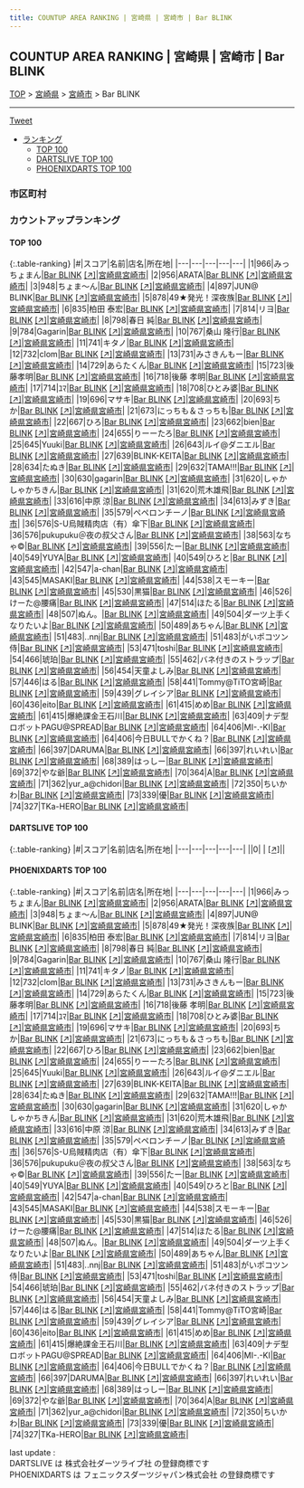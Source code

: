 ```yaml
---
title: COUNTUP AREA RANKING | 宮崎県 | 宮崎市 | Bar BLINK
---
```

## COUNTUP AREA RANKING | 宮崎県 | 宮崎市 | Bar BLINK

[TOP](/darts/rank/) > [宮崎県](/darts/rank/宮崎県/) > [宮崎市](/darts/rank/宮崎県/宮崎市/) > Bar BLINK

___

<a href="https://twitter.com/share?ref_src=twsrc%5Etfw" data-text="COUNTUP AREA RANKING | 宮崎県宮崎市Bar BLINK" class="twitter-share-button" data-hashtags="DARTSLIVE,PHOENIXDARTS,darts,ダーツ" data-show-count="false">Tweet</a>

* [ランキング](#カウントアップランキング)
    * [TOP 100](#top-100)
    * [DARTSLIVE TOP 100](#dartslive-top-100)
    * [PHOENIXDARTS TOP 100](#phoenixdarts-top-100)

### 市区町村

<ul>

</ul>

### カウントアップランキング

#### TOP 100



{:.table-ranking}
|#|スコア|名前|店名|所在地|
|---|---|---|---|---|
|1|966|<span class="rank-name-pd">みっちょまん</span>|<a href="/darts/rank/shops/60148.html">Bar BLINK</a> <a href="https://vs.phoenixdarts.com/jp/shop/shopDetailInfo/s_60148?s_seq=60148">[↗]</a>|<a href="/darts/rank/宮崎県/宮崎市">宮崎県宮崎市</a>|
|2|956|<span class="rank-name-pd">ARATA</span>|<a href="/darts/rank/shops/60148.html">Bar BLINK</a> <a href="https://vs.phoenixdarts.com/jp/shop/shopDetailInfo/s_60148?s_seq=60148">[↗]</a>|<a href="/darts/rank/宮崎県/宮崎市">宮崎県宮崎市</a>|
|3|948|<span class="rank-name-pd">ちょま～ん</span>|<a href="/darts/rank/shops/60148.html">Bar BLINK</a> <a href="https://vs.phoenixdarts.com/jp/shop/shopDetailInfo/s_60148?s_seq=60148">[↗]</a>|<a href="/darts/rank/宮崎県/宮崎市">宮崎県宮崎市</a>|
|4|897|<span class="rank-name-pd">JUN@ BLINK</span>|<a href="/darts/rank/shops/60148.html">Bar BLINK</a> <a href="https://vs.phoenixdarts.com/jp/shop/shopDetailInfo/s_60148?s_seq=60148">[↗]</a>|<a href="/darts/rank/宮崎県/宮崎市">宮崎県宮崎市</a>|
|5|878|<span class="rank-name-pd">49★発光！深夜族</span>|<a href="/darts/rank/shops/60148.html">Bar BLINK</a> <a href="https://vs.phoenixdarts.com/jp/shop/shopDetailInfo/s_60148?s_seq=60148">[↗]</a>|<a href="/darts/rank/宮崎県/宮崎市">宮崎県宮崎市</a>|
|6|835|<span class="rank-name-pd">柏田 泰宏</span>|<a href="/darts/rank/shops/60148.html">Bar BLINK</a> <a href="https://vs.phoenixdarts.com/jp/shop/shopDetailInfo/s_60148?s_seq=60148">[↗]</a>|<a href="/darts/rank/宮崎県/宮崎市">宮崎県宮崎市</a>|
|7|814|<span class="rank-name-pd">リヨ</span>|<a href="/darts/rank/shops/60148.html">Bar BLINK</a> <a href="https://vs.phoenixdarts.com/jp/shop/shopDetailInfo/s_60148?s_seq=60148">[↗]</a>|<a href="/darts/rank/宮崎県/宮崎市">宮崎県宮崎市</a>|
|8|798|<span class="rank-name-pd">春日 純</span>|<a href="/darts/rank/shops/60148.html">Bar BLINK</a> <a href="https://vs.phoenixdarts.com/jp/shop/shopDetailInfo/s_60148?s_seq=60148">[↗]</a>|<a href="/darts/rank/宮崎県/宮崎市">宮崎県宮崎市</a>|
|9|784|<span class="rank-name-pd">Gagarin</span>|<a href="/darts/rank/shops/60148.html">Bar BLINK</a> <a href="https://vs.phoenixdarts.com/jp/shop/shopDetailInfo/s_60148?s_seq=60148">[↗]</a>|<a href="/darts/rank/宮崎県/宮崎市">宮崎県宮崎市</a>|
|10|767|<span class="rank-name-pd">桑山 隆行</span>|<a href="/darts/rank/shops/60148.html">Bar BLINK</a> <a href="https://vs.phoenixdarts.com/jp/shop/shopDetailInfo/s_60148?s_seq=60148">[↗]</a>|<a href="/darts/rank/宮崎県/宮崎市">宮崎県宮崎市</a>|
|11|741|<span class="rank-name-pd">キタノ</span>|<a href="/darts/rank/shops/60148.html">Bar BLINK</a> <a href="https://vs.phoenixdarts.com/jp/shop/shopDetailInfo/s_60148?s_seq=60148">[↗]</a>|<a href="/darts/rank/宮崎県/宮崎市">宮崎県宮崎市</a>|
|12|732|<span class="rank-name-pd">clom</span>|<a href="/darts/rank/shops/60148.html">Bar BLINK</a> <a href="https://vs.phoenixdarts.com/jp/shop/shopDetailInfo/s_60148?s_seq=60148">[↗]</a>|<a href="/darts/rank/宮崎県/宮崎市">宮崎県宮崎市</a>|
|13|731|<span class="rank-name-pd">みさきんもー</span>|<a href="/darts/rank/shops/60148.html">Bar BLINK</a> <a href="https://vs.phoenixdarts.com/jp/shop/shopDetailInfo/s_60148?s_seq=60148">[↗]</a>|<a href="/darts/rank/宮崎県/宮崎市">宮崎県宮崎市</a>|
|14|729|<span class="rank-name-pd">あらたくん</span>|<a href="/darts/rank/shops/60148.html">Bar BLINK</a> <a href="https://vs.phoenixdarts.com/jp/shop/shopDetailInfo/s_60148?s_seq=60148">[↗]</a>|<a href="/darts/rank/宮崎県/宮崎市">宮崎県宮崎市</a>|
|15|723|<span class="rank-name-pd">後藤孝明</span>|<a href="/darts/rank/shops/60148.html">Bar BLINK</a> <a href="https://vs.phoenixdarts.com/jp/shop/shopDetailInfo/s_60148?s_seq=60148">[↗]</a>|<a href="/darts/rank/宮崎県/宮崎市">宮崎県宮崎市</a>|
|16|718|<span class="rank-name-pd">後藤 孝明</span>|<a href="/darts/rank/shops/60148.html">Bar BLINK</a> <a href="https://vs.phoenixdarts.com/jp/shop/shopDetailInfo/s_60148?s_seq=60148">[↗]</a>|<a href="/darts/rank/宮崎県/宮崎市">宮崎県宮崎市</a>|
|17|714|<span class="rank-name-pd">ﾕﾏ</span>|<a href="/darts/rank/shops/60148.html">Bar BLINK</a> <a href="https://vs.phoenixdarts.com/jp/shop/shopDetailInfo/s_60148?s_seq=60148">[↗]</a>|<a href="/darts/rank/宮崎県/宮崎市">宮崎県宮崎市</a>|
|18|708|<span class="rank-name-pd">ひとみ婆</span>|<a href="/darts/rank/shops/60148.html">Bar BLINK</a> <a href="https://vs.phoenixdarts.com/jp/shop/shopDetailInfo/s_60148?s_seq=60148">[↗]</a>|<a href="/darts/rank/宮崎県/宮崎市">宮崎県宮崎市</a>|
|19|696|<span class="rank-name-pd">マサキ</span>|<a href="/darts/rank/shops/60148.html">Bar BLINK</a> <a href="https://vs.phoenixdarts.com/jp/shop/shopDetailInfo/s_60148?s_seq=60148">[↗]</a>|<a href="/darts/rank/宮崎県/宮崎市">宮崎県宮崎市</a>|
|20|693|<span class="rank-name-pd">ちか</span>|<a href="/darts/rank/shops/60148.html">Bar BLINK</a> <a href="https://vs.phoenixdarts.com/jp/shop/shopDetailInfo/s_60148?s_seq=60148">[↗]</a>|<a href="/darts/rank/宮崎県/宮崎市">宮崎県宮崎市</a>|
|21|673|<span class="rank-name-pd">にっちも＆さっちも</span>|<a href="/darts/rank/shops/60148.html">Bar BLINK</a> <a href="https://vs.phoenixdarts.com/jp/shop/shopDetailInfo/s_60148?s_seq=60148">[↗]</a>|<a href="/darts/rank/宮崎県/宮崎市">宮崎県宮崎市</a>|
|22|667|<span class="rank-name-pd">ひろ</span>|<a href="/darts/rank/shops/60148.html">Bar BLINK</a> <a href="https://vs.phoenixdarts.com/jp/shop/shopDetailInfo/s_60148?s_seq=60148">[↗]</a>|<a href="/darts/rank/宮崎県/宮崎市">宮崎県宮崎市</a>|
|23|662|<span class="rank-name-pd">bien</span>|<a href="/darts/rank/shops/60148.html">Bar BLINK</a> <a href="https://vs.phoenixdarts.com/jp/shop/shopDetailInfo/s_60148?s_seq=60148">[↗]</a>|<a href="/darts/rank/宮崎県/宮崎市">宮崎県宮崎市</a>|
|24|655|<span class="rank-name-pd">りーーたろ</span>|<a href="/darts/rank/shops/60148.html">Bar BLINK</a> <a href="https://vs.phoenixdarts.com/jp/shop/shopDetailInfo/s_60148?s_seq=60148">[↗]</a>|<a href="/darts/rank/宮崎県/宮崎市">宮崎県宮崎市</a>|
|25|645|<span class="rank-name-pd">Yuuki</span>|<a href="/darts/rank/shops/60148.html">Bar BLINK</a> <a href="https://vs.phoenixdarts.com/jp/shop/shopDetailInfo/s_60148?s_seq=60148">[↗]</a>|<a href="/darts/rank/宮崎県/宮崎市">宮崎県宮崎市</a>|
|26|643|<span class="rank-name-pd">ルイ@ダニエル</span>|<a href="/darts/rank/shops/60148.html">Bar BLINK</a> <a href="https://vs.phoenixdarts.com/jp/shop/shopDetailInfo/s_60148?s_seq=60148">[↗]</a>|<a href="/darts/rank/宮崎県/宮崎市">宮崎県宮崎市</a>|
|27|639|<span class="rank-name-pd">BLINK-KEITA</span>|<a href="/darts/rank/shops/60148.html">Bar BLINK</a> <a href="https://vs.phoenixdarts.com/jp/shop/shopDetailInfo/s_60148?s_seq=60148">[↗]</a>|<a href="/darts/rank/宮崎県/宮崎市">宮崎県宮崎市</a>|
|28|634|<span class="rank-name-pd">たぬき</span>|<a href="/darts/rank/shops/60148.html">Bar BLINK</a> <a href="https://vs.phoenixdarts.com/jp/shop/shopDetailInfo/s_60148?s_seq=60148">[↗]</a>|<a href="/darts/rank/宮崎県/宮崎市">宮崎県宮崎市</a>|
|29|632|<span class="rank-name-pd">TAMA!!!</span>|<a href="/darts/rank/shops/60148.html">Bar BLINK</a> <a href="https://vs.phoenixdarts.com/jp/shop/shopDetailInfo/s_60148?s_seq=60148">[↗]</a>|<a href="/darts/rank/宮崎県/宮崎市">宮崎県宮崎市</a>|
|30|630|<span class="rank-name-pd">gagarin</span>|<a href="/darts/rank/shops/60148.html">Bar BLINK</a> <a href="https://vs.phoenixdarts.com/jp/shop/shopDetailInfo/s_60148?s_seq=60148">[↗]</a>|<a href="/darts/rank/宮崎県/宮崎市">宮崎県宮崎市</a>|
|31|620|<span class="rank-name-pd">しゃかしゃかちきん</span>|<a href="/darts/rank/shops/60148.html">Bar BLINK</a> <a href="https://vs.phoenixdarts.com/jp/shop/shopDetailInfo/s_60148?s_seq=60148">[↗]</a>|<a href="/darts/rank/宮崎県/宮崎市">宮崎県宮崎市</a>|
|31|620|<span class="rank-name-pd">荒木雄飛</span>|<a href="/darts/rank/shops/60148.html">Bar BLINK</a> <a href="https://vs.phoenixdarts.com/jp/shop/shopDetailInfo/s_60148?s_seq=60148">[↗]</a>|<a href="/darts/rank/宮崎県/宮崎市">宮崎県宮崎市</a>|
|33|616|<span class="rank-name-pd"><span class="pro-icon-pd"></span>中原 涼</span>|<a href="/darts/rank/shops/60148.html">Bar BLINK</a> <a href="https://vs.phoenixdarts.com/jp/shop/shopDetailInfo/s_60148?s_seq=60148">[↗]</a>|<a href="/darts/rank/宮崎県/宮崎市">宮崎県宮崎市</a>|
|34|613|<span class="rank-name-pd">みずき</span>|<a href="/darts/rank/shops/60148.html">Bar BLINK</a> <a href="https://vs.phoenixdarts.com/jp/shop/shopDetailInfo/s_60148?s_seq=60148">[↗]</a>|<a href="/darts/rank/宮崎県/宮崎市">宮崎県宮崎市</a>|
|35|579|<span class="rank-name-pd">ペペロンチーノ</span>|<a href="/darts/rank/shops/60148.html">Bar BLINK</a> <a href="https://vs.phoenixdarts.com/jp/shop/shopDetailInfo/s_60148?s_seq=60148">[↗]</a>|<a href="/darts/rank/宮崎県/宮崎市">宮崎県宮崎市</a>|
|36|576|<span class="rank-name-pd">S-U烏賊精肉店（有）傘下</span>|<a href="/darts/rank/shops/60148.html">Bar BLINK</a> <a href="https://vs.phoenixdarts.com/jp/shop/shopDetailInfo/s_60148?s_seq=60148">[↗]</a>|<a href="/darts/rank/宮崎県/宮崎市">宮崎県宮崎市</a>|
|36|576|<span class="rank-name-pd">pukupuku＠夜の叔父さん</span>|<a href="/darts/rank/shops/60148.html">Bar BLINK</a> <a href="https://vs.phoenixdarts.com/jp/shop/shopDetailInfo/s_60148?s_seq=60148">[↗]</a>|<a href="/darts/rank/宮崎県/宮崎市">宮崎県宮崎市</a>|
|38|563|<span class="rank-name-pd">なちゃ©︎</span>|<a href="/darts/rank/shops/60148.html">Bar BLINK</a> <a href="https://vs.phoenixdarts.com/jp/shop/shopDetailInfo/s_60148?s_seq=60148">[↗]</a>|<a href="/darts/rank/宮崎県/宮崎市">宮崎県宮崎市</a>|
|39|556|<span class="rank-name-pd">たー</span>|<a href="/darts/rank/shops/60148.html">Bar BLINK</a> <a href="https://vs.phoenixdarts.com/jp/shop/shopDetailInfo/s_60148?s_seq=60148">[↗]</a>|<a href="/darts/rank/宮崎県/宮崎市">宮崎県宮崎市</a>|
|40|549|<span class="rank-name-pd">YUYA</span>|<a href="/darts/rank/shops/60148.html">Bar BLINK</a> <a href="https://vs.phoenixdarts.com/jp/shop/shopDetailInfo/s_60148?s_seq=60148">[↗]</a>|<a href="/darts/rank/宮崎県/宮崎市">宮崎県宮崎市</a>|
|40|549|<span class="rank-name-pd">ひろと</span>|<a href="/darts/rank/shops/60148.html">Bar BLINK</a> <a href="https://vs.phoenixdarts.com/jp/shop/shopDetailInfo/s_60148?s_seq=60148">[↗]</a>|<a href="/darts/rank/宮崎県/宮崎市">宮崎県宮崎市</a>|
|42|547|<span class="rank-name-pd">a-chan</span>|<a href="/darts/rank/shops/60148.html">Bar BLINK</a> <a href="https://vs.phoenixdarts.com/jp/shop/shopDetailInfo/s_60148?s_seq=60148">[↗]</a>|<a href="/darts/rank/宮崎県/宮崎市">宮崎県宮崎市</a>|
|43|545|<span class="rank-name-pd">MASAKI</span>|<a href="/darts/rank/shops/60148.html">Bar BLINK</a> <a href="https://vs.phoenixdarts.com/jp/shop/shopDetailInfo/s_60148?s_seq=60148">[↗]</a>|<a href="/darts/rank/宮崎県/宮崎市">宮崎県宮崎市</a>|
|44|538|<span class="rank-name-pd">スモーキー</span>|<a href="/darts/rank/shops/60148.html">Bar BLINK</a> <a href="https://vs.phoenixdarts.com/jp/shop/shopDetailInfo/s_60148?s_seq=60148">[↗]</a>|<a href="/darts/rank/宮崎県/宮崎市">宮崎県宮崎市</a>|
|45|530|<span class="rank-name-pd">黒猫</span>|<a href="/darts/rank/shops/60148.html">Bar BLINK</a> <a href="https://vs.phoenixdarts.com/jp/shop/shopDetailInfo/s_60148?s_seq=60148">[↗]</a>|<a href="/darts/rank/宮崎県/宮崎市">宮崎県宮崎市</a>|
|46|526|<span class="rank-name-pd">けーた@腰痛</span>|<a href="/darts/rank/shops/60148.html">Bar BLINK</a> <a href="https://vs.phoenixdarts.com/jp/shop/shopDetailInfo/s_60148?s_seq=60148">[↗]</a>|<a href="/darts/rank/宮崎県/宮崎市">宮崎県宮崎市</a>|
|47|514|<span class="rank-name-pd">ほたる</span>|<a href="/darts/rank/shops/60148.html">Bar BLINK</a> <a href="https://vs.phoenixdarts.com/jp/shop/shopDetailInfo/s_60148?s_seq=60148">[↗]</a>|<a href="/darts/rank/宮崎県/宮崎市">宮崎県宮崎市</a>|
|48|507|<span class="rank-name-pd">ぬん。</span>|<a href="/darts/rank/shops/60148.html">Bar BLINK</a> <a href="https://vs.phoenixdarts.com/jp/shop/shopDetailInfo/s_60148?s_seq=60148">[↗]</a>|<a href="/darts/rank/宮崎県/宮崎市">宮崎県宮崎市</a>|
|49|504|<span class="rank-name-pd">ダーツ上手くなりたいよ</span>|<a href="/darts/rank/shops/60148.html">Bar BLINK</a> <a href="https://vs.phoenixdarts.com/jp/shop/shopDetailInfo/s_60148?s_seq=60148">[↗]</a>|<a href="/darts/rank/宮崎県/宮崎市">宮崎県宮崎市</a>|
|50|489|<span class="rank-name-pd">あちゃん</span>|<a href="/darts/rank/shops/60148.html">Bar BLINK</a> <a href="https://vs.phoenixdarts.com/jp/shop/shopDetailInfo/s_60148?s_seq=60148">[↗]</a>|<a href="/darts/rank/宮崎県/宮崎市">宮崎県宮崎市</a>|
|51|483|<span class="rank-name-pd">_._.nnj</span>|<a href="/darts/rank/shops/60148.html">Bar BLINK</a> <a href="https://vs.phoenixdarts.com/jp/shop/shopDetailInfo/s_60148?s_seq=60148">[↗]</a>|<a href="/darts/rank/宮崎県/宮崎市">宮崎県宮崎市</a>|
|51|483|<span class="rank-name-pd">がいポコツン侍</span>|<a href="/darts/rank/shops/60148.html">Bar BLINK</a> <a href="https://vs.phoenixdarts.com/jp/shop/shopDetailInfo/s_60148?s_seq=60148">[↗]</a>|<a href="/darts/rank/宮崎県/宮崎市">宮崎県宮崎市</a>|
|53|471|<span class="rank-name-pd">toshi</span>|<a href="/darts/rank/shops/60148.html">Bar BLINK</a> <a href="https://vs.phoenixdarts.com/jp/shop/shopDetailInfo/s_60148?s_seq=60148">[↗]</a>|<a href="/darts/rank/宮崎県/宮崎市">宮崎県宮崎市</a>|
|54|466|<span class="rank-name-pd">琥珀</span>|<a href="/darts/rank/shops/60148.html">Bar BLINK</a> <a href="https://vs.phoenixdarts.com/jp/shop/shopDetailInfo/s_60148?s_seq=60148">[↗]</a>|<a href="/darts/rank/宮崎県/宮崎市">宮崎県宮崎市</a>|
|55|462|<span class="rank-name-pd">バネ付きのストラップ</span>|<a href="/darts/rank/shops/60148.html">Bar BLINK</a> <a href="https://vs.phoenixdarts.com/jp/shop/shopDetailInfo/s_60148?s_seq=60148">[↗]</a>|<a href="/darts/rank/宮崎県/宮崎市">宮崎県宮崎市</a>|
|56|454|<span class="rank-name-pd">天童よしみ</span>|<a href="/darts/rank/shops/60148.html">Bar BLINK</a> <a href="https://vs.phoenixdarts.com/jp/shop/shopDetailInfo/s_60148?s_seq=60148">[↗]</a>|<a href="/darts/rank/宮崎県/宮崎市">宮崎県宮崎市</a>|
|57|446|<span class="rank-name-pd">はる</span>|<a href="/darts/rank/shops/60148.html">Bar BLINK</a> <a href="https://vs.phoenixdarts.com/jp/shop/shopDetailInfo/s_60148?s_seq=60148">[↗]</a>|<a href="/darts/rank/宮崎県/宮崎市">宮崎県宮崎市</a>|
|58|441|<span class="rank-name-pd">Tommy@TiTO宮崎</span>|<a href="/darts/rank/shops/60148.html">Bar BLINK</a> <a href="https://vs.phoenixdarts.com/jp/shop/shopDetailInfo/s_60148?s_seq=60148">[↗]</a>|<a href="/darts/rank/宮崎県/宮崎市">宮崎県宮崎市</a>|
|59|439|<span class="rank-name-pd">グレイシア</span>|<a href="/darts/rank/shops/60148.html">Bar BLINK</a> <a href="https://vs.phoenixdarts.com/jp/shop/shopDetailInfo/s_60148?s_seq=60148">[↗]</a>|<a href="/darts/rank/宮崎県/宮崎市">宮崎県宮崎市</a>|
|60|436|<span class="rank-name-pd">eito</span>|<a href="/darts/rank/shops/60148.html">Bar BLINK</a> <a href="https://vs.phoenixdarts.com/jp/shop/shopDetailInfo/s_60148?s_seq=60148">[↗]</a>|<a href="/darts/rank/宮崎県/宮崎市">宮崎県宮崎市</a>|
|61|415|<span class="rank-name-pd">めめ</span>|<a href="/darts/rank/shops/60148.html">Bar BLINK</a> <a href="https://vs.phoenixdarts.com/jp/shop/shopDetailInfo/s_60148?s_seq=60148">[↗]</a>|<a href="/darts/rank/宮崎県/宮崎市">宮崎県宮崎市</a>|
|61|415|<span class="rank-name-pd">爆絶課金王石川</span>|<a href="/darts/rank/shops/60148.html">Bar BLINK</a> <a href="https://vs.phoenixdarts.com/jp/shop/shopDetailInfo/s_60148?s_seq=60148">[↗]</a>|<a href="/darts/rank/宮崎県/宮崎市">宮崎県宮崎市</a>|
|63|409|<span class="rank-name-pd">ナデ型ロボットPAGU@SPREAD</span>|<a href="/darts/rank/shops/60148.html">Bar BLINK</a> <a href="https://vs.phoenixdarts.com/jp/shop/shopDetailInfo/s_60148?s_seq=60148">[↗]</a>|<a href="/darts/rank/宮崎県/宮崎市">宮崎県宮崎市</a>|
|64|406|<span class="rank-name-pd">MI-.-KI</span>|<a href="/darts/rank/shops/60148.html">Bar BLINK</a> <a href="https://vs.phoenixdarts.com/jp/shop/shopDetailInfo/s_60148?s_seq=60148">[↗]</a>|<a href="/darts/rank/宮崎県/宮崎市">宮崎県宮崎市</a>|
|64|406|<span class="rank-name-pd">今日BULLでかくね？</span>|<a href="/darts/rank/shops/60148.html">Bar BLINK</a> <a href="https://vs.phoenixdarts.com/jp/shop/shopDetailInfo/s_60148?s_seq=60148">[↗]</a>|<a href="/darts/rank/宮崎県/宮崎市">宮崎県宮崎市</a>|
|66|397|<span class="rank-name-pd">DARUMA</span>|<a href="/darts/rank/shops/60148.html">Bar BLINK</a> <a href="https://vs.phoenixdarts.com/jp/shop/shopDetailInfo/s_60148?s_seq=60148">[↗]</a>|<a href="/darts/rank/宮崎県/宮崎市">宮崎県宮崎市</a>|
|66|397|<span class="rank-name-pd">れいれい</span>|<a href="/darts/rank/shops/60148.html">Bar BLINK</a> <a href="https://vs.phoenixdarts.com/jp/shop/shopDetailInfo/s_60148?s_seq=60148">[↗]</a>|<a href="/darts/rank/宮崎県/宮崎市">宮崎県宮崎市</a>|
|68|389|<span class="rank-name-pd">はっしー</span>|<a href="/darts/rank/shops/60148.html">Bar BLINK</a> <a href="https://vs.phoenixdarts.com/jp/shop/shopDetailInfo/s_60148?s_seq=60148">[↗]</a>|<a href="/darts/rank/宮崎県/宮崎市">宮崎県宮崎市</a>|
|69|372|<span class="rank-name-pd">やな爺</span>|<a href="/darts/rank/shops/60148.html">Bar BLINK</a> <a href="https://vs.phoenixdarts.com/jp/shop/shopDetailInfo/s_60148?s_seq=60148">[↗]</a>|<a href="/darts/rank/宮崎県/宮崎市">宮崎県宮崎市</a>|
|70|364|<span class="rank-name-pd">A</span>|<a href="/darts/rank/shops/60148.html">Bar BLINK</a> <a href="https://vs.phoenixdarts.com/jp/shop/shopDetailInfo/s_60148?s_seq=60148">[↗]</a>|<a href="/darts/rank/宮崎県/宮崎市">宮崎県宮崎市</a>|
|71|362|<span class="rank-name-pd">yur_a@chidori</span>|<a href="/darts/rank/shops/60148.html">Bar BLINK</a> <a href="https://vs.phoenixdarts.com/jp/shop/shopDetailInfo/s_60148?s_seq=60148">[↗]</a>|<a href="/darts/rank/宮崎県/宮崎市">宮崎県宮崎市</a>|
|72|350|<span class="rank-name-pd">ちいかわ</span>|<a href="/darts/rank/shops/60148.html">Bar BLINK</a> <a href="https://vs.phoenixdarts.com/jp/shop/shopDetailInfo/s_60148?s_seq=60148">[↗]</a>|<a href="/darts/rank/宮崎県/宮崎市">宮崎県宮崎市</a>|
|73|339|<span class="rank-name-pd">優</span>|<a href="/darts/rank/shops/60148.html">Bar BLINK</a> <a href="https://vs.phoenixdarts.com/jp/shop/shopDetailInfo/s_60148?s_seq=60148">[↗]</a>|<a href="/darts/rank/宮崎県/宮崎市">宮崎県宮崎市</a>|
|74|327|<span class="rank-name-pd">TKa-HERO</span>|<a href="/darts/rank/shops/60148.html">Bar BLINK</a> <a href="https://vs.phoenixdarts.com/jp/shop/shopDetailInfo/s_60148?s_seq=60148">[↗]</a>|<a href="/darts/rank/宮崎県/宮崎市">宮崎県宮崎市</a>|


#### DARTSLIVE TOP 100



{:.table-ranking}
|#|スコア|名前|店名|所在地|
|---|---|---|---|---|
||0|<span class="rank-name-dl"> </span>|<a href="/darts/rank/shops/.html"></a> <a href="">[↗]</a>|<a href="/darts/rank//"></a>|


#### PHOENIXDARTS TOP 100



{:.table-ranking}
|#|スコア|名前|店名|所在地|
|---|---|---|---|---|
|1|966|<span class="rank-name-pd">みっちょまん</span>|<a href="/darts/rank/shops/60148.html">Bar BLINK</a> <a href="https://vs.phoenixdarts.com/jp/shop/shopDetailInfo/s_60148?s_seq=60148">[↗]</a>|<a href="/darts/rank/宮崎県/宮崎市">宮崎県宮崎市</a>|
|2|956|<span class="rank-name-pd">ARATA</span>|<a href="/darts/rank/shops/60148.html">Bar BLINK</a> <a href="https://vs.phoenixdarts.com/jp/shop/shopDetailInfo/s_60148?s_seq=60148">[↗]</a>|<a href="/darts/rank/宮崎県/宮崎市">宮崎県宮崎市</a>|
|3|948|<span class="rank-name-pd">ちょま～ん</span>|<a href="/darts/rank/shops/60148.html">Bar BLINK</a> <a href="https://vs.phoenixdarts.com/jp/shop/shopDetailInfo/s_60148?s_seq=60148">[↗]</a>|<a href="/darts/rank/宮崎県/宮崎市">宮崎県宮崎市</a>|
|4|897|<span class="rank-name-pd">JUN@ BLINK</span>|<a href="/darts/rank/shops/60148.html">Bar BLINK</a> <a href="https://vs.phoenixdarts.com/jp/shop/shopDetailInfo/s_60148?s_seq=60148">[↗]</a>|<a href="/darts/rank/宮崎県/宮崎市">宮崎県宮崎市</a>|
|5|878|<span class="rank-name-pd">49★発光！深夜族</span>|<a href="/darts/rank/shops/60148.html">Bar BLINK</a> <a href="https://vs.phoenixdarts.com/jp/shop/shopDetailInfo/s_60148?s_seq=60148">[↗]</a>|<a href="/darts/rank/宮崎県/宮崎市">宮崎県宮崎市</a>|
|6|835|<span class="rank-name-pd">柏田 泰宏</span>|<a href="/darts/rank/shops/60148.html">Bar BLINK</a> <a href="https://vs.phoenixdarts.com/jp/shop/shopDetailInfo/s_60148?s_seq=60148">[↗]</a>|<a href="/darts/rank/宮崎県/宮崎市">宮崎県宮崎市</a>|
|7|814|<span class="rank-name-pd">リヨ</span>|<a href="/darts/rank/shops/60148.html">Bar BLINK</a> <a href="https://vs.phoenixdarts.com/jp/shop/shopDetailInfo/s_60148?s_seq=60148">[↗]</a>|<a href="/darts/rank/宮崎県/宮崎市">宮崎県宮崎市</a>|
|8|798|<span class="rank-name-pd">春日 純</span>|<a href="/darts/rank/shops/60148.html">Bar BLINK</a> <a href="https://vs.phoenixdarts.com/jp/shop/shopDetailInfo/s_60148?s_seq=60148">[↗]</a>|<a href="/darts/rank/宮崎県/宮崎市">宮崎県宮崎市</a>|
|9|784|<span class="rank-name-pd">Gagarin</span>|<a href="/darts/rank/shops/60148.html">Bar BLINK</a> <a href="https://vs.phoenixdarts.com/jp/shop/shopDetailInfo/s_60148?s_seq=60148">[↗]</a>|<a href="/darts/rank/宮崎県/宮崎市">宮崎県宮崎市</a>|
|10|767|<span class="rank-name-pd">桑山 隆行</span>|<a href="/darts/rank/shops/60148.html">Bar BLINK</a> <a href="https://vs.phoenixdarts.com/jp/shop/shopDetailInfo/s_60148?s_seq=60148">[↗]</a>|<a href="/darts/rank/宮崎県/宮崎市">宮崎県宮崎市</a>|
|11|741|<span class="rank-name-pd">キタノ</span>|<a href="/darts/rank/shops/60148.html">Bar BLINK</a> <a href="https://vs.phoenixdarts.com/jp/shop/shopDetailInfo/s_60148?s_seq=60148">[↗]</a>|<a href="/darts/rank/宮崎県/宮崎市">宮崎県宮崎市</a>|
|12|732|<span class="rank-name-pd">clom</span>|<a href="/darts/rank/shops/60148.html">Bar BLINK</a> <a href="https://vs.phoenixdarts.com/jp/shop/shopDetailInfo/s_60148?s_seq=60148">[↗]</a>|<a href="/darts/rank/宮崎県/宮崎市">宮崎県宮崎市</a>|
|13|731|<span class="rank-name-pd">みさきんもー</span>|<a href="/darts/rank/shops/60148.html">Bar BLINK</a> <a href="https://vs.phoenixdarts.com/jp/shop/shopDetailInfo/s_60148?s_seq=60148">[↗]</a>|<a href="/darts/rank/宮崎県/宮崎市">宮崎県宮崎市</a>|
|14|729|<span class="rank-name-pd">あらたくん</span>|<a href="/darts/rank/shops/60148.html">Bar BLINK</a> <a href="https://vs.phoenixdarts.com/jp/shop/shopDetailInfo/s_60148?s_seq=60148">[↗]</a>|<a href="/darts/rank/宮崎県/宮崎市">宮崎県宮崎市</a>|
|15|723|<span class="rank-name-pd">後藤孝明</span>|<a href="/darts/rank/shops/60148.html">Bar BLINK</a> <a href="https://vs.phoenixdarts.com/jp/shop/shopDetailInfo/s_60148?s_seq=60148">[↗]</a>|<a href="/darts/rank/宮崎県/宮崎市">宮崎県宮崎市</a>|
|16|718|<span class="rank-name-pd">後藤 孝明</span>|<a href="/darts/rank/shops/60148.html">Bar BLINK</a> <a href="https://vs.phoenixdarts.com/jp/shop/shopDetailInfo/s_60148?s_seq=60148">[↗]</a>|<a href="/darts/rank/宮崎県/宮崎市">宮崎県宮崎市</a>|
|17|714|<span class="rank-name-pd">ﾕﾏ</span>|<a href="/darts/rank/shops/60148.html">Bar BLINK</a> <a href="https://vs.phoenixdarts.com/jp/shop/shopDetailInfo/s_60148?s_seq=60148">[↗]</a>|<a href="/darts/rank/宮崎県/宮崎市">宮崎県宮崎市</a>|
|18|708|<span class="rank-name-pd">ひとみ婆</span>|<a href="/darts/rank/shops/60148.html">Bar BLINK</a> <a href="https://vs.phoenixdarts.com/jp/shop/shopDetailInfo/s_60148?s_seq=60148">[↗]</a>|<a href="/darts/rank/宮崎県/宮崎市">宮崎県宮崎市</a>|
|19|696|<span class="rank-name-pd">マサキ</span>|<a href="/darts/rank/shops/60148.html">Bar BLINK</a> <a href="https://vs.phoenixdarts.com/jp/shop/shopDetailInfo/s_60148?s_seq=60148">[↗]</a>|<a href="/darts/rank/宮崎県/宮崎市">宮崎県宮崎市</a>|
|20|693|<span class="rank-name-pd">ちか</span>|<a href="/darts/rank/shops/60148.html">Bar BLINK</a> <a href="https://vs.phoenixdarts.com/jp/shop/shopDetailInfo/s_60148?s_seq=60148">[↗]</a>|<a href="/darts/rank/宮崎県/宮崎市">宮崎県宮崎市</a>|
|21|673|<span class="rank-name-pd">にっちも＆さっちも</span>|<a href="/darts/rank/shops/60148.html">Bar BLINK</a> <a href="https://vs.phoenixdarts.com/jp/shop/shopDetailInfo/s_60148?s_seq=60148">[↗]</a>|<a href="/darts/rank/宮崎県/宮崎市">宮崎県宮崎市</a>|
|22|667|<span class="rank-name-pd">ひろ</span>|<a href="/darts/rank/shops/60148.html">Bar BLINK</a> <a href="https://vs.phoenixdarts.com/jp/shop/shopDetailInfo/s_60148?s_seq=60148">[↗]</a>|<a href="/darts/rank/宮崎県/宮崎市">宮崎県宮崎市</a>|
|23|662|<span class="rank-name-pd">bien</span>|<a href="/darts/rank/shops/60148.html">Bar BLINK</a> <a href="https://vs.phoenixdarts.com/jp/shop/shopDetailInfo/s_60148?s_seq=60148">[↗]</a>|<a href="/darts/rank/宮崎県/宮崎市">宮崎県宮崎市</a>|
|24|655|<span class="rank-name-pd">りーーたろ</span>|<a href="/darts/rank/shops/60148.html">Bar BLINK</a> <a href="https://vs.phoenixdarts.com/jp/shop/shopDetailInfo/s_60148?s_seq=60148">[↗]</a>|<a href="/darts/rank/宮崎県/宮崎市">宮崎県宮崎市</a>|
|25|645|<span class="rank-name-pd">Yuuki</span>|<a href="/darts/rank/shops/60148.html">Bar BLINK</a> <a href="https://vs.phoenixdarts.com/jp/shop/shopDetailInfo/s_60148?s_seq=60148">[↗]</a>|<a href="/darts/rank/宮崎県/宮崎市">宮崎県宮崎市</a>|
|26|643|<span class="rank-name-pd">ルイ@ダニエル</span>|<a href="/darts/rank/shops/60148.html">Bar BLINK</a> <a href="https://vs.phoenixdarts.com/jp/shop/shopDetailInfo/s_60148?s_seq=60148">[↗]</a>|<a href="/darts/rank/宮崎県/宮崎市">宮崎県宮崎市</a>|
|27|639|<span class="rank-name-pd">BLINK-KEITA</span>|<a href="/darts/rank/shops/60148.html">Bar BLINK</a> <a href="https://vs.phoenixdarts.com/jp/shop/shopDetailInfo/s_60148?s_seq=60148">[↗]</a>|<a href="/darts/rank/宮崎県/宮崎市">宮崎県宮崎市</a>|
|28|634|<span class="rank-name-pd">たぬき</span>|<a href="/darts/rank/shops/60148.html">Bar BLINK</a> <a href="https://vs.phoenixdarts.com/jp/shop/shopDetailInfo/s_60148?s_seq=60148">[↗]</a>|<a href="/darts/rank/宮崎県/宮崎市">宮崎県宮崎市</a>|
|29|632|<span class="rank-name-pd">TAMA!!!</span>|<a href="/darts/rank/shops/60148.html">Bar BLINK</a> <a href="https://vs.phoenixdarts.com/jp/shop/shopDetailInfo/s_60148?s_seq=60148">[↗]</a>|<a href="/darts/rank/宮崎県/宮崎市">宮崎県宮崎市</a>|
|30|630|<span class="rank-name-pd">gagarin</span>|<a href="/darts/rank/shops/60148.html">Bar BLINK</a> <a href="https://vs.phoenixdarts.com/jp/shop/shopDetailInfo/s_60148?s_seq=60148">[↗]</a>|<a href="/darts/rank/宮崎県/宮崎市">宮崎県宮崎市</a>|
|31|620|<span class="rank-name-pd">しゃかしゃかちきん</span>|<a href="/darts/rank/shops/60148.html">Bar BLINK</a> <a href="https://vs.phoenixdarts.com/jp/shop/shopDetailInfo/s_60148?s_seq=60148">[↗]</a>|<a href="/darts/rank/宮崎県/宮崎市">宮崎県宮崎市</a>|
|31|620|<span class="rank-name-pd">荒木雄飛</span>|<a href="/darts/rank/shops/60148.html">Bar BLINK</a> <a href="https://vs.phoenixdarts.com/jp/shop/shopDetailInfo/s_60148?s_seq=60148">[↗]</a>|<a href="/darts/rank/宮崎県/宮崎市">宮崎県宮崎市</a>|
|33|616|<span class="rank-name-pd"><span class="pro-icon-pd"></span>中原 涼</span>|<a href="/darts/rank/shops/60148.html">Bar BLINK</a> <a href="https://vs.phoenixdarts.com/jp/shop/shopDetailInfo/s_60148?s_seq=60148">[↗]</a>|<a href="/darts/rank/宮崎県/宮崎市">宮崎県宮崎市</a>|
|34|613|<span class="rank-name-pd">みずき</span>|<a href="/darts/rank/shops/60148.html">Bar BLINK</a> <a href="https://vs.phoenixdarts.com/jp/shop/shopDetailInfo/s_60148?s_seq=60148">[↗]</a>|<a href="/darts/rank/宮崎県/宮崎市">宮崎県宮崎市</a>|
|35|579|<span class="rank-name-pd">ペペロンチーノ</span>|<a href="/darts/rank/shops/60148.html">Bar BLINK</a> <a href="https://vs.phoenixdarts.com/jp/shop/shopDetailInfo/s_60148?s_seq=60148">[↗]</a>|<a href="/darts/rank/宮崎県/宮崎市">宮崎県宮崎市</a>|
|36|576|<span class="rank-name-pd">S-U烏賊精肉店（有）傘下</span>|<a href="/darts/rank/shops/60148.html">Bar BLINK</a> <a href="https://vs.phoenixdarts.com/jp/shop/shopDetailInfo/s_60148?s_seq=60148">[↗]</a>|<a href="/darts/rank/宮崎県/宮崎市">宮崎県宮崎市</a>|
|36|576|<span class="rank-name-pd">pukupuku＠夜の叔父さん</span>|<a href="/darts/rank/shops/60148.html">Bar BLINK</a> <a href="https://vs.phoenixdarts.com/jp/shop/shopDetailInfo/s_60148?s_seq=60148">[↗]</a>|<a href="/darts/rank/宮崎県/宮崎市">宮崎県宮崎市</a>|
|38|563|<span class="rank-name-pd">なちゃ©︎</span>|<a href="/darts/rank/shops/60148.html">Bar BLINK</a> <a href="https://vs.phoenixdarts.com/jp/shop/shopDetailInfo/s_60148?s_seq=60148">[↗]</a>|<a href="/darts/rank/宮崎県/宮崎市">宮崎県宮崎市</a>|
|39|556|<span class="rank-name-pd">たー</span>|<a href="/darts/rank/shops/60148.html">Bar BLINK</a> <a href="https://vs.phoenixdarts.com/jp/shop/shopDetailInfo/s_60148?s_seq=60148">[↗]</a>|<a href="/darts/rank/宮崎県/宮崎市">宮崎県宮崎市</a>|
|40|549|<span class="rank-name-pd">YUYA</span>|<a href="/darts/rank/shops/60148.html">Bar BLINK</a> <a href="https://vs.phoenixdarts.com/jp/shop/shopDetailInfo/s_60148?s_seq=60148">[↗]</a>|<a href="/darts/rank/宮崎県/宮崎市">宮崎県宮崎市</a>|
|40|549|<span class="rank-name-pd">ひろと</span>|<a href="/darts/rank/shops/60148.html">Bar BLINK</a> <a href="https://vs.phoenixdarts.com/jp/shop/shopDetailInfo/s_60148?s_seq=60148">[↗]</a>|<a href="/darts/rank/宮崎県/宮崎市">宮崎県宮崎市</a>|
|42|547|<span class="rank-name-pd">a-chan</span>|<a href="/darts/rank/shops/60148.html">Bar BLINK</a> <a href="https://vs.phoenixdarts.com/jp/shop/shopDetailInfo/s_60148?s_seq=60148">[↗]</a>|<a href="/darts/rank/宮崎県/宮崎市">宮崎県宮崎市</a>|
|43|545|<span class="rank-name-pd">MASAKI</span>|<a href="/darts/rank/shops/60148.html">Bar BLINK</a> <a href="https://vs.phoenixdarts.com/jp/shop/shopDetailInfo/s_60148?s_seq=60148">[↗]</a>|<a href="/darts/rank/宮崎県/宮崎市">宮崎県宮崎市</a>|
|44|538|<span class="rank-name-pd">スモーキー</span>|<a href="/darts/rank/shops/60148.html">Bar BLINK</a> <a href="https://vs.phoenixdarts.com/jp/shop/shopDetailInfo/s_60148?s_seq=60148">[↗]</a>|<a href="/darts/rank/宮崎県/宮崎市">宮崎県宮崎市</a>|
|45|530|<span class="rank-name-pd">黒猫</span>|<a href="/darts/rank/shops/60148.html">Bar BLINK</a> <a href="https://vs.phoenixdarts.com/jp/shop/shopDetailInfo/s_60148?s_seq=60148">[↗]</a>|<a href="/darts/rank/宮崎県/宮崎市">宮崎県宮崎市</a>|
|46|526|<span class="rank-name-pd">けーた@腰痛</span>|<a href="/darts/rank/shops/60148.html">Bar BLINK</a> <a href="https://vs.phoenixdarts.com/jp/shop/shopDetailInfo/s_60148?s_seq=60148">[↗]</a>|<a href="/darts/rank/宮崎県/宮崎市">宮崎県宮崎市</a>|
|47|514|<span class="rank-name-pd">ほたる</span>|<a href="/darts/rank/shops/60148.html">Bar BLINK</a> <a href="https://vs.phoenixdarts.com/jp/shop/shopDetailInfo/s_60148?s_seq=60148">[↗]</a>|<a href="/darts/rank/宮崎県/宮崎市">宮崎県宮崎市</a>|
|48|507|<span class="rank-name-pd">ぬん。</span>|<a href="/darts/rank/shops/60148.html">Bar BLINK</a> <a href="https://vs.phoenixdarts.com/jp/shop/shopDetailInfo/s_60148?s_seq=60148">[↗]</a>|<a href="/darts/rank/宮崎県/宮崎市">宮崎県宮崎市</a>|
|49|504|<span class="rank-name-pd">ダーツ上手くなりたいよ</span>|<a href="/darts/rank/shops/60148.html">Bar BLINK</a> <a href="https://vs.phoenixdarts.com/jp/shop/shopDetailInfo/s_60148?s_seq=60148">[↗]</a>|<a href="/darts/rank/宮崎県/宮崎市">宮崎県宮崎市</a>|
|50|489|<span class="rank-name-pd">あちゃん</span>|<a href="/darts/rank/shops/60148.html">Bar BLINK</a> <a href="https://vs.phoenixdarts.com/jp/shop/shopDetailInfo/s_60148?s_seq=60148">[↗]</a>|<a href="/darts/rank/宮崎県/宮崎市">宮崎県宮崎市</a>|
|51|483|<span class="rank-name-pd">_._.nnj</span>|<a href="/darts/rank/shops/60148.html">Bar BLINK</a> <a href="https://vs.phoenixdarts.com/jp/shop/shopDetailInfo/s_60148?s_seq=60148">[↗]</a>|<a href="/darts/rank/宮崎県/宮崎市">宮崎県宮崎市</a>|
|51|483|<span class="rank-name-pd">がいポコツン侍</span>|<a href="/darts/rank/shops/60148.html">Bar BLINK</a> <a href="https://vs.phoenixdarts.com/jp/shop/shopDetailInfo/s_60148?s_seq=60148">[↗]</a>|<a href="/darts/rank/宮崎県/宮崎市">宮崎県宮崎市</a>|
|53|471|<span class="rank-name-pd">toshi</span>|<a href="/darts/rank/shops/60148.html">Bar BLINK</a> <a href="https://vs.phoenixdarts.com/jp/shop/shopDetailInfo/s_60148?s_seq=60148">[↗]</a>|<a href="/darts/rank/宮崎県/宮崎市">宮崎県宮崎市</a>|
|54|466|<span class="rank-name-pd">琥珀</span>|<a href="/darts/rank/shops/60148.html">Bar BLINK</a> <a href="https://vs.phoenixdarts.com/jp/shop/shopDetailInfo/s_60148?s_seq=60148">[↗]</a>|<a href="/darts/rank/宮崎県/宮崎市">宮崎県宮崎市</a>|
|55|462|<span class="rank-name-pd">バネ付きのストラップ</span>|<a href="/darts/rank/shops/60148.html">Bar BLINK</a> <a href="https://vs.phoenixdarts.com/jp/shop/shopDetailInfo/s_60148?s_seq=60148">[↗]</a>|<a href="/darts/rank/宮崎県/宮崎市">宮崎県宮崎市</a>|
|56|454|<span class="rank-name-pd">天童よしみ</span>|<a href="/darts/rank/shops/60148.html">Bar BLINK</a> <a href="https://vs.phoenixdarts.com/jp/shop/shopDetailInfo/s_60148?s_seq=60148">[↗]</a>|<a href="/darts/rank/宮崎県/宮崎市">宮崎県宮崎市</a>|
|57|446|<span class="rank-name-pd">はる</span>|<a href="/darts/rank/shops/60148.html">Bar BLINK</a> <a href="https://vs.phoenixdarts.com/jp/shop/shopDetailInfo/s_60148?s_seq=60148">[↗]</a>|<a href="/darts/rank/宮崎県/宮崎市">宮崎県宮崎市</a>|
|58|441|<span class="rank-name-pd">Tommy@TiTO宮崎</span>|<a href="/darts/rank/shops/60148.html">Bar BLINK</a> <a href="https://vs.phoenixdarts.com/jp/shop/shopDetailInfo/s_60148?s_seq=60148">[↗]</a>|<a href="/darts/rank/宮崎県/宮崎市">宮崎県宮崎市</a>|
|59|439|<span class="rank-name-pd">グレイシア</span>|<a href="/darts/rank/shops/60148.html">Bar BLINK</a> <a href="https://vs.phoenixdarts.com/jp/shop/shopDetailInfo/s_60148?s_seq=60148">[↗]</a>|<a href="/darts/rank/宮崎県/宮崎市">宮崎県宮崎市</a>|
|60|436|<span class="rank-name-pd">eito</span>|<a href="/darts/rank/shops/60148.html">Bar BLINK</a> <a href="https://vs.phoenixdarts.com/jp/shop/shopDetailInfo/s_60148?s_seq=60148">[↗]</a>|<a href="/darts/rank/宮崎県/宮崎市">宮崎県宮崎市</a>|
|61|415|<span class="rank-name-pd">めめ</span>|<a href="/darts/rank/shops/60148.html">Bar BLINK</a> <a href="https://vs.phoenixdarts.com/jp/shop/shopDetailInfo/s_60148?s_seq=60148">[↗]</a>|<a href="/darts/rank/宮崎県/宮崎市">宮崎県宮崎市</a>|
|61|415|<span class="rank-name-pd">爆絶課金王石川</span>|<a href="/darts/rank/shops/60148.html">Bar BLINK</a> <a href="https://vs.phoenixdarts.com/jp/shop/shopDetailInfo/s_60148?s_seq=60148">[↗]</a>|<a href="/darts/rank/宮崎県/宮崎市">宮崎県宮崎市</a>|
|63|409|<span class="rank-name-pd">ナデ型ロボットPAGU@SPREAD</span>|<a href="/darts/rank/shops/60148.html">Bar BLINK</a> <a href="https://vs.phoenixdarts.com/jp/shop/shopDetailInfo/s_60148?s_seq=60148">[↗]</a>|<a href="/darts/rank/宮崎県/宮崎市">宮崎県宮崎市</a>|
|64|406|<span class="rank-name-pd">MI-.-KI</span>|<a href="/darts/rank/shops/60148.html">Bar BLINK</a> <a href="https://vs.phoenixdarts.com/jp/shop/shopDetailInfo/s_60148?s_seq=60148">[↗]</a>|<a href="/darts/rank/宮崎県/宮崎市">宮崎県宮崎市</a>|
|64|406|<span class="rank-name-pd">今日BULLでかくね？</span>|<a href="/darts/rank/shops/60148.html">Bar BLINK</a> <a href="https://vs.phoenixdarts.com/jp/shop/shopDetailInfo/s_60148?s_seq=60148">[↗]</a>|<a href="/darts/rank/宮崎県/宮崎市">宮崎県宮崎市</a>|
|66|397|<span class="rank-name-pd">DARUMA</span>|<a href="/darts/rank/shops/60148.html">Bar BLINK</a> <a href="https://vs.phoenixdarts.com/jp/shop/shopDetailInfo/s_60148?s_seq=60148">[↗]</a>|<a href="/darts/rank/宮崎県/宮崎市">宮崎県宮崎市</a>|
|66|397|<span class="rank-name-pd">れいれい</span>|<a href="/darts/rank/shops/60148.html">Bar BLINK</a> <a href="https://vs.phoenixdarts.com/jp/shop/shopDetailInfo/s_60148?s_seq=60148">[↗]</a>|<a href="/darts/rank/宮崎県/宮崎市">宮崎県宮崎市</a>|
|68|389|<span class="rank-name-pd">はっしー</span>|<a href="/darts/rank/shops/60148.html">Bar BLINK</a> <a href="https://vs.phoenixdarts.com/jp/shop/shopDetailInfo/s_60148?s_seq=60148">[↗]</a>|<a href="/darts/rank/宮崎県/宮崎市">宮崎県宮崎市</a>|
|69|372|<span class="rank-name-pd">やな爺</span>|<a href="/darts/rank/shops/60148.html">Bar BLINK</a> <a href="https://vs.phoenixdarts.com/jp/shop/shopDetailInfo/s_60148?s_seq=60148">[↗]</a>|<a href="/darts/rank/宮崎県/宮崎市">宮崎県宮崎市</a>|
|70|364|<span class="rank-name-pd">A</span>|<a href="/darts/rank/shops/60148.html">Bar BLINK</a> <a href="https://vs.phoenixdarts.com/jp/shop/shopDetailInfo/s_60148?s_seq=60148">[↗]</a>|<a href="/darts/rank/宮崎県/宮崎市">宮崎県宮崎市</a>|
|71|362|<span class="rank-name-pd">yur_a@chidori</span>|<a href="/darts/rank/shops/60148.html">Bar BLINK</a> <a href="https://vs.phoenixdarts.com/jp/shop/shopDetailInfo/s_60148?s_seq=60148">[↗]</a>|<a href="/darts/rank/宮崎県/宮崎市">宮崎県宮崎市</a>|
|72|350|<span class="rank-name-pd">ちいかわ</span>|<a href="/darts/rank/shops/60148.html">Bar BLINK</a> <a href="https://vs.phoenixdarts.com/jp/shop/shopDetailInfo/s_60148?s_seq=60148">[↗]</a>|<a href="/darts/rank/宮崎県/宮崎市">宮崎県宮崎市</a>|
|73|339|<span class="rank-name-pd">優</span>|<a href="/darts/rank/shops/60148.html">Bar BLINK</a> <a href="https://vs.phoenixdarts.com/jp/shop/shopDetailInfo/s_60148?s_seq=60148">[↗]</a>|<a href="/darts/rank/宮崎県/宮崎市">宮崎県宮崎市</a>|
|74|327|<span class="rank-name-pd">TKa-HERO</span>|<a href="/darts/rank/shops/60148.html">Bar BLINK</a> <a href="https://vs.phoenixdarts.com/jp/shop/shopDetailInfo/s_60148?s_seq=60148">[↗]</a>|<a href="/darts/rank/宮崎県/宮崎市">宮崎県宮崎市</a>|


<div class="footer border-top border-gray-light mt-5 pt-3 text-right text-gray">
    last update : <span style="font-weight: italic" id="foot_last_modified"></span><br />
    DARTSLIVE は 株式会社ダーツライブ社 の登録商標です<br />
    PHOENIXDARTS は フェニックスダーツジャパン株式会社 の登録商標です<br />
</div>

<script src="https://cdnjs.cloudflare.com/ajax/libs/jquery.tablesorter/2.31.3/js/jquery.tablesorter.min.js" integrity="sha512-qzgd5cYSZcosqpzpn7zF2ZId8f/8CHmFKZ8j7mU4OUXTNRd5g+ZHBPsgKEwoqxCtdQvExE5LprwwPAgoicguNg==" crossorigin="anonymous" referrerpolicy="no-referrer"></script>
<link rel="stylesheet" href="https://cdnjs.cloudflare.com/ajax/libs/jquery.tablesorter/2.31.3/css/theme.default.min.css" integrity="sha512-wghhOJkjQX0Lh3NSWvNKeZ0ZpNn+SPVXX1Qyc9OCaogADktxrBiBdKGDoqVUOyhStvMBmJQ8ZdMHiR3wuEq8+w==" crossorigin="anonymous" referrerpolicy="no-referrer" />
<script>
$(function() {
    $(".table-ranking").tablesorter({sortList:[[0, 0]]});
    $("#foot_last_modified").text(formatDate(new Date(document.lastModified), 'yyyy-MM-dd HH:mm:ss'));
});
</script>

<script async src="https://platform.twitter.com/widgets.js" charset="utf-8"></script>